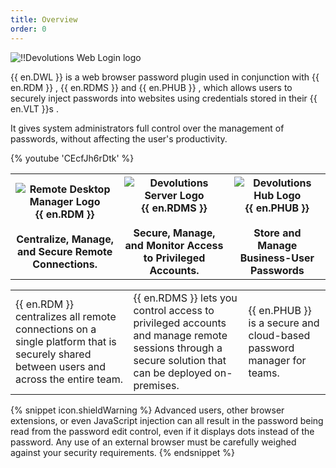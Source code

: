 ```yaml
---
title: Overview
order: 0
---
```

![!!Devolutions Web Login logo](https://webdevolutions.blob.core.windows.net/images/projects/web-login/logos/web-login-color-shadow.svg)


{{ en.DWL }} is a web browser password plugin used in conjunction with {{ en.RDM }} , {{ en.RDMS }} and {{ en.PHUB }} , which allows users to securely inject passwords into websites using credentials stored in their {{ en.VLT }}s .  

It gives system administrators full control over the management of passwords, without affecting the user's productivity. 

{% youtube 'CEcfJh6rDtk' %}  

<table>
	<tr>
		<th>
<img src="https://webdevolutions.blob.core.windows.net/images/projects/remote-desktop-manager/logos/remote-desktop-manager-icon-shadow.svg" alt="Remote Desktop Manager Logo"><br>
{{ en.RDM }}<br>
<br>
Centralize, Manage, and Secure Remote Connections.<br>
		</th>
		<th>
<img src="https://webdevolutions.blob.core.windows.net/images/projects/server/logos/server-icon-shadow.svg" alt="Devolutions Server Logo"><br>
{{ en.RDMS }}<br>
<br>
Secure, Manage, and Monitor Access to Privileged Accounts.<br>
		</th>
		<th>
<img src="https://webdevolutions.blob.core.windows.net/images/projects/password-hub/logos/password-hub-icon-shadow.svg" alt="Devolutions Hub Logo"><br>
{{ en.PHUB }}<br>
<br>
Store and Manage Business-User Passwords<br>
		</th>
	</tr>
<table>
	<tr>
		<td>
{{ en.RDM }} centralizes all remote connections on a single platform that is securely shared between users and across the entire team. 
		</td>
		<td>
{{ en.RDMS }} lets you control access to privileged accounts and manage remote sessions through a secure solution that can be deployed on-premises. 
		</td>
		<td>
{{ en.PHUB }} is a secure and cloud-based password manager for teams. 
		</td>
	</tr>
</table>

{% snippet icon.shieldWarning %} 
Advanced users, other browser extensions, or even JavaScript injection can all result in the password being read from the password edit control, even if it displays dots instead of the password. Any use of an external browser must be carefully weighed against your security requirements. 
{% endsnippet %}
 


